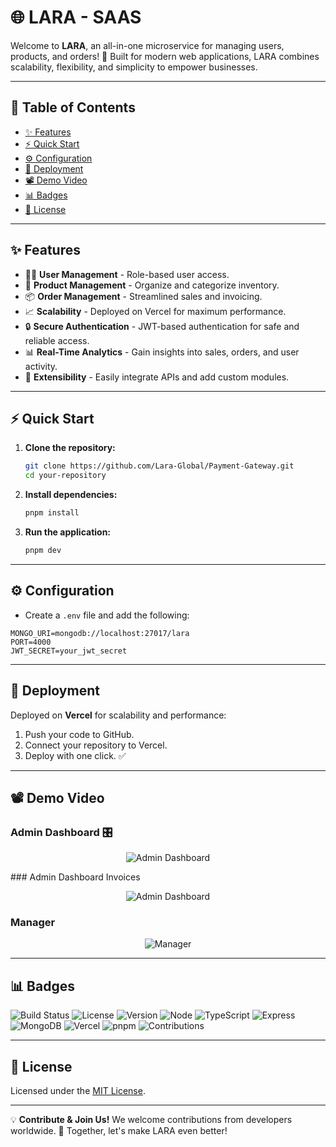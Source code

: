 # 🌐 LARA - SAAS

Welcome to **LARA**, an all-in-one microservice for managing users, products, and orders! 🚀 Built for modern web applications, LARA combines scalability, flexibility, and simplicity to empower businesses.

---

## 📖 Table of Contents

- [✨ Features](#features)
- [⚡ Quick Start](#quick-start)
- [⚙️ Configuration](#configuration)
- [🚀 Deployment](#deployment)
- [📽️ Demo Video](#demo-video)
- [📊 Badges](#badges)
- [📜 License](#license)

---

## ✨ Features

- 🧑‍💼 **User Management** - Role-based user access.
- 🛒 **Product Management** - Organize and categorize inventory.
- 📦 **Order Management** - Streamlined sales and invoicing.
- 📈 **Scalability** - Deployed on Vercel for maximum performance.
- 🔒 **Secure Authentication** - JWT-based authentication for safe and reliable access.
- 📊 **Real-Time Analytics** - Gain insights into sales, orders, and user activity.
- 🔧 **Extensibility** - Easily integrate APIs and add custom modules.

---

## ⚡ Quick Start

1. **Clone the repository:**

   ```bash
   git clone https://github.com/Lara-Global/Payment-Gateway.git
   cd your-repository
   ```

2. **Install dependencies:**

   ```bash
   pnpm install
   ```

3. **Run the application:**

   ```bash
   pnpm dev
   ```

---

## ⚙️ Configuration

- Create a `.env` file and add the following:

```plaintext
MONGO_URI=mongodb://localhost:27017/lara
PORT=4000
JWT_SECRET=your_jwt_secret
```

---

## 🚀 Deployment

Deployed on **Vercel** for scalability and performance:

1. Push your code to GitHub.
2. Connect your repository to Vercel.
3. Deploy with one click. ✅

---

## 📽️ Demo Video


### Admin Dashboard 🎛️

  <p align="center">
    <img src="https://github.com/Lara-Global/Payment-Gateway/blob/main/videos/Dashboardadmin.gif" alt="Admin Dashboard" />
  </p>
### Admin Dashboard Invoices

<p align="center">
    <img src="https://github.com/Lara-Global/Payment-Gateway/blob/main/videos/admininvoices.gif" alt="Admin Dashboard" />
  </p>

  ### Manager 

<p align="center">
    <img src="https://github.com/Lara-Global/Payment-Gateway/blob/main/videos/manager.gif" alt="Manager" />
  </p>


---

## 📊 Badges

![Build Status](https://img.shields.io/badge/build-passing-brightgreen)
![License](https://img.shields.io/badge/license-MIT-blue)
![Version](https://img.shields.io/badge/version-1.0.0-blue)
![Node](https://img.shields.io/badge/node-%3E%3D%2014.0.0-brightgreen)
![TypeScript](https://img.shields.io/badge/typescript-%3E%3D%204.0.0-blue)
![Express](https://img.shields.io/badge/express-%3E%3D%204.17.1-brightgreen)
![MongoDB](https://img.shields.io/badge/mongodb-%3E%3D%204.0.0-blue)
![Vercel](https://img.shields.io/badge/vercel-deployed-brightgreen)
![pnpm](https://img.shields.io/badge/pnpm-%3E%3D%206.0.0-blue)
![Contributions](https://img.shields.io/badge/contributions-welcome-brightgreen)

---

## 📜 License

Licensed under the [MIT License](LICENSE).

---

💡 **Contribute & Join Us!** We welcome contributions from developers worldwide. 🚀 Together, let's make LARA even better!

